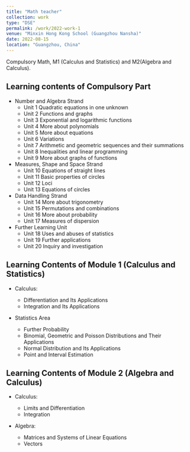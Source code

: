 ```yaml
---
title: "Math teacher"
collection: work
type: "DSE"
permalink: /work/2022-work-1
venue: "Minxin Hong Kong School (Guangzhou Nansha)"
date: 2022-08-15
location: "Guangzhou, China"
---
```


Compulsory Math, M1 (Calculus and Statistics) and M2(Algebra and Calculus).


Learning contents of Compulsory Part
-------
  * Number and Algebra Strand
    * Unit 1 Quadratic equations in one unknown 
    * Unit 2 Functions and graphs 
    * Unit 3 Exponential and logarithmic functions 
    * Unit 4 More about polynomials 
    * Unit 5 More about equations 
    * Unit 6 Variations 
    * Unit 7 Arithmetic and geometric sequences and their summations 
    * Unit 8 Inequalities and linear programming 
    * Unit 9 More about graphs of functions 
  * Measures, Shape and Space Strand
    * Unit 10 Equations of straight lines 
    * Unit 11 Basic properties of circles 
    * Unit 12 Loci 
    * Unit 13 Equations of circles 
  * Data Handling Strand
    * Unit 14 More about trigonometry 
    * Unit 15 Permutations and combinations 
    * Unit 16 More about probability 
    * Unit 17 Measures of dispersion 
  * Further Learning Unit
    * Unit 18 Uses and abuses of statistics 
    * Unit 19 Further applications 
    * Unit 20 Inquiry and investigation 


Learning Contents of Module 1 (Calculus and Statistics)
------
 * Calculus:
   * Differentiation and Its Applications
   * Integration and Its Applications
    
* Statistics Area
  * Further Probability
  * Binomial, Geometric and Poisson Distributions and Their Applications
  * Normal Distribution and Its Applications
  * Point and Interval Estimation


 
Learning Contents of Module 2 (Algebra and Calculus)
------
 * Calculus:
   * Limits and Differentiation
   * Integration

 * Algebra:
   * Matrices and Systems of Linear Equations
   * Vectors






 
